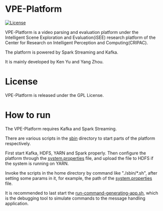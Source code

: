 # VPE-Platform

[![License](https://img.shields.io/aur/license/yaourt.svg)](LICENSE)

VPE-Platform is a video parsing and evaluation platform under the Intelligent Scene Exploration and Evaluation(iSEE) research platform of the Center for Research on Intelligent Perception and Computing(CRIPAC). 

The platform is powered by Spark Streaming and Kafka.

It is mainly developed by Ken Yu and Yang Zhou.

# License

VPE-Platform is released under the GPL License.

# How to run

The VPE-Platform requires Kafka and Spark Streaming.

There are various scripts in the [sbin](sbin) directory to start parts of the platform respectively.

First start Kafka, HDFS, YARN and Spark properly.
Then configure the platform through the [system.properties](system.properties) file, and upload the file to HDFS if the system is running on YARN.

Invoke the scripts in the home directory by command like "./sbin/*.sh", after setting some params in it, for example, the path of the [system.properties](system.properties) file.

It is recommended to last start the [run-command-generating-app.sh](sbin/run-command-generating-app.sh), which is the debugging tool to simulate commands to the message handling application.
